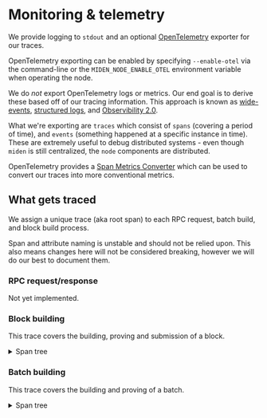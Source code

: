 # Monitoring & telemetry

We provide logging to `stdout` and an optional [OpenTelemetry](https://opentelemetry.io/) exporter for our traces.

OpenTelemetry exporting can be enabled by specifying `--enable-otel` via the command-line or the
`MIDEN_NODE_ENABLE_OTEL` environment variable when operating the node.

We do _not_ export OpenTelemetry logs or metrics. Our end goal is to derive these based off of our tracing information.
This approach is known as [wide-events](https://isburmistrov.substack.com/p/all-you-need-is-wide-events-not-metrics),
[structured logs](https://newrelic.com/blog/how-to-relic/structured-logging), and
[Observibility 2.0](https://www.honeycomb.io/blog/time-to-version-observability-signs-point-to-yes).

What we're exporting are `traces` which consist of `spans` (covering a period of time), and `events` (something happened
at a specific instance in time). These are extremely useful to debug distributed systems - even though `miden` is still
centralized, the `node` components are distributed.

OpenTelemetry provides a
[Span Metrics Converter](https://github.com/open-telemetry/opentelemetry-collector-contrib/tree/main/connector/spanmetricsconnector)
which can be used to convert our traces into more conventional metrics.

## What gets traced

We assign a unique trace (aka root span) to each RPC request, batch build, and block build process.

<div class="warning">

Span and attribute naming is unstable and should not be relied upon. This also means changes here will not be considered
breaking, however we will do our best to document them.

</div>

### RPC request/response

Not yet implemented.

### Block building

This trace covers the building, proving and submission of a block.

<details>
  <summary>Span tree</summary>

```sh
block_builder.build_block
┝━ block_builder.select_block
│  ┝━ mempool.lock
│  ┕━ mempool.select_block
┝━ block_builder.get_block_inputs
│  ┝━ block_builder.summarize_batches
│  ┕━ store.client.get_block_inputs
│     ┕━ store.rpc/GetBlockInputs
│        ┕━ store.server.get_block_inputs
│           ┝━ validate_nullifiers
│           ┝━ read_account_ids
│           ┝━ validate_notes
│           ┝━ select_block_header_by_block_num
│           ┝━ select_note_inclusion_proofs
│           ┕━ select_block_headers
┝━ block_builder.prove_block
│  ┝━ execute_program
│  ┕━ block_builder.simulate_proving
┝━ block_builder.inject_failure
┕━ block_builder.commit_block
   ┝━ store.client.apply_block
   │ ┕━ store.rpc/ApplyBlock
   │    ┕━ store.server.apply_block
   │       ┕━ apply_block
   │          ┝━ select_block_header_by_block_num
   │          ┕━ update_in_memory_structs
   ┝━ mempool.lock
   ┕━ mempool.commit_block
      ┕━ mempool.revert_expired_transactions
         ┕━ mempool.revert_transactions
```

</details>

### Batch building

This trace covers the building and proving of a batch.

<details>
  <summary>Span tree</summary>

```sh
batch_builder.build_batch
┝━ batch_builder.wait_for_available_worker
┝━ batch_builder.select_batch
│  ┝━ mempool.lock
│  ┕━ mempool.select_batch
┝━ batch_builder.get_batch_inputs
│  ┕━ store.client.get_batch_inputs
┝━ batch_builder.propose_batch
┝━ batch_builder.prove_batch
┝━ batch_builder.inject_failure
┕━ batch_builder.commit_batch
   ┝━ mempool.lock
   ┕━ mempool.commit_batch
```

## Verbosity

We log important spans and events at `info` level or higher, which is also the default log level.

Changing this level should rarely be required - let us know if you're missing information that should be at `info`.

The available log levels are `trace`, `debug`, `info` (default), `warn`, `error` which can be configured using the
`RUST_LOG` environment variable e.g.

```sh
export RUST_LOG=debug
```

The verbosity can also be specified by component (when running them as a single process):

```sh
export RUST_LOG=warn,block-producer=debug,rpc=error
```

The above would set the general level to `warn`, and the `block-producer` and `rpc` components would be overriden to
`debug` and `error` respectively. Though as mentioned, it should be unusual to do this.

## Configuration

The OpenTelemetry trace exporter is enabled by adding the `--enable-otel` flag to the node's start command:

```sh
miden-node bundled start --enable-otel
```

The exporter can be configured using environment variables as specified in the official
[documents](httpthes://opentelemetry.io/docs/specs/otel/protocol/exporter/).

<div class="warning">
Not all options are fully supported. We are limited to what the Rust OpenTelemetry implementation supports. If you have any problems please open an issue and we'll do our best to resolve it.

Note: we only support gRPC as the export protocol.

</div>

#### Example: Honeycomb configuration

This is based off Honeycomb's OpenTelemetry
[setup guide](https://docs.honeycomb.io/send-data/opentelemetry/#using-the-honeycomb-opentelemetry-endpoint).

```sh
OTEL_EXPORTER_OTLP_ENDPOINT=https://api.honeycomb.io:443 \
OTEL_EXPORTER_OTLP_HEADERS="x-honeycomb-team=your-api-key" \
miden-node bundled start --enable-otel
```

### Honeycomb queries, triggers and board examples

#### Example queries

Here are some useful Honeycomb queries to help monitor your Miden node:

**Block building performance**:
```honeycomb
VISUALIZE
HEATMAP(duration_ms) AVG(duration_ms)
WHERE
name = "block_builder.build_block"
GROUP BY block.number
ORDER BY block.number DESC
LIMIT 100
```

**Batch processing latency**:
```honeycomb
VISUALIZE
HEATMAP(duration_ms) AVG(duration_ms) P95(duration_ms)
WHERE
name = "batch_builder.build_batch"
GROUP BY batch.id
LIMIT 100
```

**Block proving failures**:
```honeycomb
VISUALIZE
COUNT
WHERE
name = "block_builder.build_block" 
AND status = "error"
CALCULATE RATE
```

**Transaction volume by block**:
```honeycomb
VISUALIZE
MAX(transactions.count)
WHERE
name = "block_builder.build_block"
GROUP BY block.number
ORDER BY block.number DESC
LIMIT 100
```

**Mempool size over time**:
```honeycomb
VISUALIZE
MAX(transactions.pending.count)
WHERE
name = "mempool.select_block"
CALCULATE RATE
```

#### Example triggers

Create triggers in Honeycomb to alert you when important thresholds are crossed:

**Slow block building**:
* Query: 
```honeycomb
VISUALIZE
AVG(duration_ms)
WHERE
name = "block_builder.build_block"
```
* Trigger condition: `AVG(duration_ms) > 30000` (adjust based on your expected block time)
* Description: Alert when blocks take too long to build (more than 30 seconds on average)

**High failure rate**:
* Query: 
```honeycomb
VISUALIZE
COUNT_WHERE(status = "error") / COUNT
WHERE
name = "block_builder.build_block"
```
* Trigger condition: `COUNT_WHERE(status = "error") / COUNT > 0.05`
* Description: Alert when more than 5% of block builds are failing

**Mempool overflow**:
* Query:
```honeycomb
VISUALIZE
MAX(transactions.pending.count)
WHERE
name = "mempool.select_block"
```
* Trigger condition: `MAX(transactions.pending.count) > 1000`
* Description: Alert when mempool transaction count exceeds 1000

#### Example boards

Create Honeycomb boards to monitor different aspects of your Miden node:

**Block production board**:
* Block production rate
```honeycomb
VISUALIZE
COUNT
WHERE
name = "block_builder.build_block" 
AND status != "error"
CALCULATE RATE
```

* Block production errors
```honeycomb
VISUALIZE
COUNT_WHERE(status = "error") / COUNT
WHERE
name = "block_builder.build_block"
```

* Block latency
```honeycomb
VISUALIZE
AVG(duration_ms) P95(duration_ms)
WHERE
name = "block_builder.build_block"
```

* Block size
```honeycomb
VISUALIZE
AVG(block.batches.count)
WHERE
name = "block_builder.build_block"
```

**Batch processing board**:
* Batch processing rate
```honeycomb
VISUALIZE
COUNT
WHERE
name = "batch_builder.build_batch"
AND status != "error"
CALCULATE RATE
```

* Batch processing latency
```honeycomb
VISUALIZE
AVG(duration_ms) P95(duration_ms)
WHERE
name = "batch_builder.build_batch"
```

* Batch size (transactions)
```honeycomb
VISUALIZE
AVG(transactions.count)
WHERE
name = "batch_builder.build_batch"
```

**RPC performance board**:
* RPC request rate
```honeycomb
VISUALIZE
COUNT
WHERE
name LIKE "%.rpc/%"
CALCULATE RATE
GROUP BY name
```

* RPC latency by endpoint
```honeycomb
VISUALIZE
AVG(duration_ms) P95(duration_ms)
WHERE
name LIKE "%.rpc/%"
GROUP BY name
```

* RPC errors by endpoint
```honeycomb
VISUALIZE
COUNT_WHERE(status = "error") / COUNT
WHERE
name LIKE "%.rpc/%"
GROUP BY name
```

#### Advanced investigation with BubbleUp

To identify the root cause of performance issues or errors, use Honeycomb's BubbleUp feature:

1. Create a query for a specific issue (e.g., high latency for block building)
2. Click on a specific high-latency point in the visualization
3. Use BubbleUp to see which attributes differ significantly between normal and slow operations
4. Inspect the related spans in the trace to pinpoint the exact step causing problems

This approach helps identify patterns like:
- Which types of transactions are causing slow blocks
- Which specific operations within block/batch processing take the most time
- Correlations between resource usage and performance
- Common patterns in error cases
